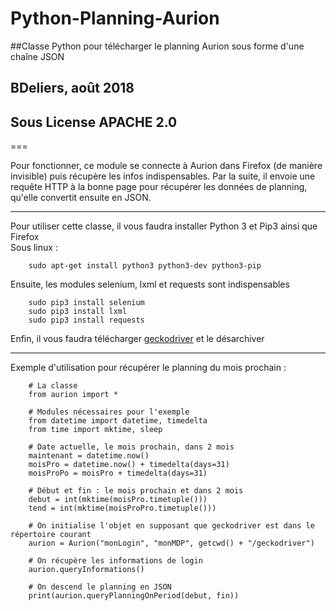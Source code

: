 # Python-Planning-Aurion

##Classe Python pour télécharger le planning Aurion sous forme d'une chaîne JSON  
## BDeliers, août 2018  
## Sous License APACHE 2.0  

===

Pour fonctionner, ce module se connecte à Aurion dans Firefox (de manière invisible) puis récupère les infos indispensables.
Par la suite, il envoie une requête HTTP à la bonne page pour récupérer les données de planning, qu'elle convertit ensuite
en JSON.

---

Pour utiliser cette classe, il vous faudra installer Python 3 et Pip3 ainsi que Firefox  
Sous linux :

```
    sudo apt-get install python3 python3-dev python3-pip
```

Ensuite, les modules selenium, lxml et requests sont indispensables

```
    sudo pip3 install selenium
    sudo pip3 install lxml
    sudo pip3 install requests
```

Enfin, il vous faudra télécharger [geckodriver](https://github.com/mozilla/geckodriver/releases) et le désarchiver

---

Exemple d'utilisation pour récupérer le planning du mois prochain :

```
    # La classe
    from aurion import *

    # Modules nécessaires pour l'exemple
    from datetime import datetime, timedelta
    from time import mktime, sleep

    # Date actuelle, le mois prochain, dans 2 mois
    maintenant = datetime.now()
    moisPro = datetime.now() + timedelta(days=31)
    moisProPo = moisPro + timedelta(days=31)

    # Début et fin : le mois prochain et dans 2 mois
    debut = int(mktime(moisPro.timetuple()))
    tend = int(mktime(moisProPro.timetuple()))

    # On initialise l'objet en supposant que geckodriver est dans le répertoire courant
    aurion = Aurion("monLogin", "monMDP", getcwd() + "/geckodriver")

    # On récupère les informations de login
    aurion.queryInformations()

    # On descend le planning en JSON
    print(aurion.queryPlanningOnPeriod(debut, fin))
```
